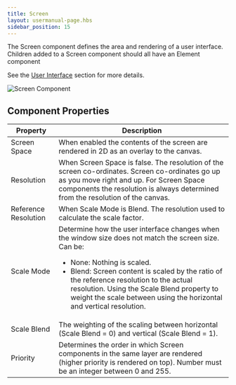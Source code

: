 ```yaml
---
title: Screen
layout: usermanual-page.hbs
sidebar_position: 15
---
```


The Screen component defines the area and rendering of a user interface. Children added to a Screen component should all have an Element component

See the [User Interface][0] section for more details.

![Screen Component][1]

## Component Properties

| Property             | Description |
|----------------------|-------------|
| Screen Space         | When enabled the contents of the screen are rendered in 2D as an overlay to the canvas. |
| Resolution           | When Screen Space is false. The resolution of the screen co-ordinates. Screen co-ordinates go up as you move right and up. For Screen Space components the resolution is always determined from the resolution of the canvas. |
| Reference Resolution | When Scale Mode is Blend. The resolution used to calculate the scale factor. |
| Scale Mode           | Determine how the user interface changes when the window size does not match the screen size. Can be: <ul><li>None: Nothing is scaled.</li><li>Blend: Screen content is scaled by the ratio of the reference resolution to the actual resolution. Using the Scale Blend property to weight the scale between using the horizontal and vertical resolution.</li></ul> |
| Scale Blend          | The weighting of the scaling between horizontal (Scale Blend = 0) and vertical (Scale Blend = 1). |
| Priority             | Determines the order in which Screen components in the same layer are rendered (higher priority is rendered on top). Number must be an integer between 0 and 255. |

[0]: /user-manual/user-interface
[1]: /images/user-manual/scenes/components/component-screen.png
